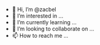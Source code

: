 - 👋 Hi, I’m @zacbel
- 👀 I’m interested in ...
- 🌱 I’m currently learning ...
- 💞️ I’m looking to collaborate on ...
- 📫 How to reach me ...

<!---
zacbel/zacbel is a ✨ special ✨ repository because its `README.md` (this file) appears on your GitHub profile.
You can click the Preview link to take a look at your changes.
--->
